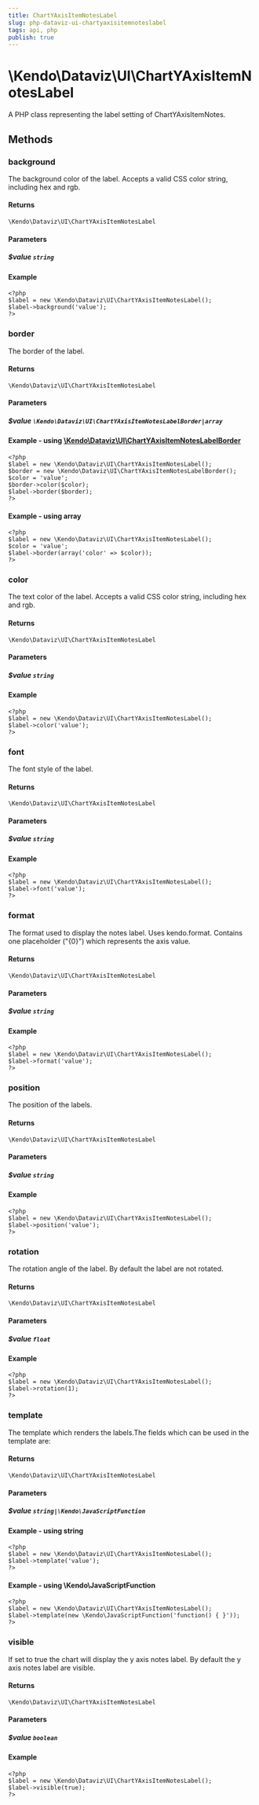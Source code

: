 ```yaml
---
title: ChartYAxisItemNotesLabel
slug: php-dataviz-ui-chartyaxisitemnoteslabel
tags: api, php
publish: true
---
```


# \Kendo\Dataviz\UI\ChartYAxisItemNotesLabel

A PHP class representing the label setting of ChartYAxisItemNotes.


## Methods

### background
The background color of the label. Accepts a valid CSS color string, including hex and rgb.

#### Returns
`\Kendo\Dataviz\UI\ChartYAxisItemNotesLabel`

#### Parameters

##### $value `string`



#### Example 
    <?php
    $label = new \Kendo\Dataviz\UI\ChartYAxisItemNotesLabel();
    $label->background('value');
    ?>

### border

The border of the label.

#### Returns
`\Kendo\Dataviz\UI\ChartYAxisItemNotesLabel`

#### Parameters

##### $value `\Kendo\Dataviz\UI\ChartYAxisItemNotesLabelBorder|array`


#### Example - using [\Kendo\Dataviz\UI\ChartYAxisItemNotesLabelBorder](/kendo-ui/api/wrappers/php/Kendo/Dataviz/UI/ChartYAxisItemNotesLabelBorder)
    <?php
    $label = new \Kendo\Dataviz\UI\ChartYAxisItemNotesLabel();
    $border = new \Kendo\Dataviz\UI\ChartYAxisItemNotesLabelBorder();
    $color = 'value';
    $border->color($color);
    $label->border($border);
    ?>

#### Example - using array

    <?php
    $label = new \Kendo\Dataviz\UI\ChartYAxisItemNotesLabel();
    $color = 'value';
    $label->border(array('color' => $color));
    ?>

### color
The text color of the label. Accepts a valid CSS color string, including hex and rgb.

#### Returns
`\Kendo\Dataviz\UI\ChartYAxisItemNotesLabel`

#### Parameters

##### $value `string`



#### Example 
    <?php
    $label = new \Kendo\Dataviz\UI\ChartYAxisItemNotesLabel();
    $label->color('value');
    ?>

### font
The font style of the label.

#### Returns
`\Kendo\Dataviz\UI\ChartYAxisItemNotesLabel`

#### Parameters

##### $value `string`



#### Example 
    <?php
    $label = new \Kendo\Dataviz\UI\ChartYAxisItemNotesLabel();
    $label->font('value');
    ?>

### format
The format used to display the notes label. Uses kendo.format. Contains one placeholder ("{0}") which represents the axis value.

#### Returns
`\Kendo\Dataviz\UI\ChartYAxisItemNotesLabel`

#### Parameters

##### $value `string`



#### Example 
    <?php
    $label = new \Kendo\Dataviz\UI\ChartYAxisItemNotesLabel();
    $label->format('value');
    ?>

### position
The position of the labels.

#### Returns
`\Kendo\Dataviz\UI\ChartYAxisItemNotesLabel`

#### Parameters

##### $value `string`



#### Example 
    <?php
    $label = new \Kendo\Dataviz\UI\ChartYAxisItemNotesLabel();
    $label->position('value');
    ?>

### rotation
The rotation angle of the label. By default the label are not rotated.

#### Returns
`\Kendo\Dataviz\UI\ChartYAxisItemNotesLabel`

#### Parameters

##### $value `float`



#### Example 
    <?php
    $label = new \Kendo\Dataviz\UI\ChartYAxisItemNotesLabel();
    $label->rotation(1);
    ?>

### template
The template which renders the labels.The fields which can be used in the template are:

#### Returns
`\Kendo\Dataviz\UI\ChartYAxisItemNotesLabel`

#### Parameters

##### $value `string|\Kendo\JavaScriptFunction`



#### Example  - using string
    <?php
    $label = new \Kendo\Dataviz\UI\ChartYAxisItemNotesLabel();
    $label->template('value');
    ?>

#### Example  - using \Kendo\JavaScriptFunction
    <?php
    $label = new \Kendo\Dataviz\UI\ChartYAxisItemNotesLabel();
    $label->template(new \Kendo\JavaScriptFunction('function() { }'));
    ?>

### visible
If set to true the chart will display the y axis notes label. By default the y axis notes label are visible.

#### Returns
`\Kendo\Dataviz\UI\ChartYAxisItemNotesLabel`

#### Parameters

##### $value `boolean`



#### Example 
    <?php
    $label = new \Kendo\Dataviz\UI\ChartYAxisItemNotesLabel();
    $label->visible(true);
    ?>

